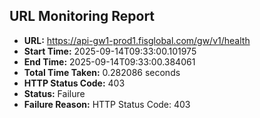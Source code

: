 ## URL Monitoring Report

- **URL:** https://api-gw1-prod1.fisglobal.com/gw/v1/health
- **Start Time:** 2025-09-14T09:33:00.101975
- **End Time:** 2025-09-14T09:33:00.384061
- **Total Time Taken:** 0.282086 seconds
- **HTTP Status Code:** 403
- **Status:** Failure
- **Failure Reason:** HTTP Status Code: 403
